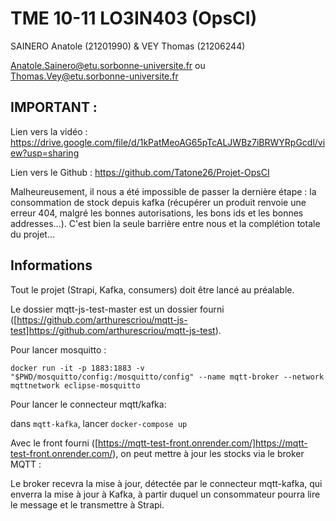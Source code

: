 # TME 10-11 LO3IN403 (OpsCI)

SAINERO Anatole (21201990) & VEY Thomas (21206244)

Anatole.Sainero@etu.sorbonne-universite.fr ou Thomas.Vey@etu.sorbonne-universite.fr

## IMPORTANT :

Lien vers la vidéo : https://drive.google.com/file/d/1kPatMeoAG65pTcALJWBz7iBRWYRpGcdl/view?usp=sharing

Lien vers le Github : https://github.com/Tatone26/Projet-OpsCI

Malheureusement, il nous a été impossible de passer la dernière étape : la consommation de stock depuis kafka (récupérer un produit renvoie une erreur 404, malgré les bonnes autorisations, les bons ids et les bonnes addresses...). C'est bien la seule barrière entre nous et la complétion totale du projet...

## Informations

Tout le projet (Strapi, Kafka, consumers) doit être lancé au préalable.

Le dossier mqtt-js-test-master est un dossier fourni ([https://github.com/arthurescriou/mqtt-js-test]https://github.com/arthurescriou/mqtt-js-test).

Pour lancer mosquitto :

`docker run -it -p 1883:1883 -v "$PWD/mosquitto/config:/mosquitto/config" --name mqtt-broker --network mqttnetwork eclipse-mosquitto`


Pour lancer le connecteur mqtt/kafka:

dans `mqtt-kafka`, lancer `docker-compose up`


Avec le front fourni ([https://mqtt-test-front.onrender.com/]https://mqtt-test-front.onrender.com/),
on peut mettre à jour les stocks via le broker MQTT :

Le broker recevra la mise à jour, détectée par le connecteur mqtt-kafka, qui enverra la mise à jour à Kafka, à partir duquel un consommateur pourra lire le message et le transmettre à Strapi.
